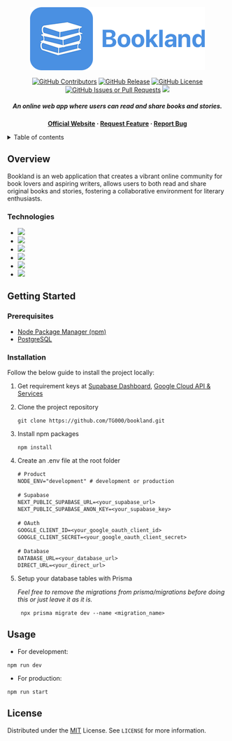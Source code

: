 <div align="center">
<picture>
<img alt="Branding" src="./public/assets/images/logo.png">
</picture>

[![GitHub Contributors][github_contributors]][github_contributors_url]
[![GitHub Release][github_release]][github_release_url]
[![GitHub License][github_license]][github_license_url]
[![GitHub Issues or Pull Requests][github_issues]][github_issues_url]
[![][github_linkedin]][github_linkedin_url]

##### An online web app where users can read and share books and stories.

**[Official Website][website] &middot; [Request Feature][request_feature] &middot; [Report Bug][report_bug]**

</div>

<details>
<summary>Table of contents</summary>
<ol>

1\. [Overview](#overview) <br>
2\. [Getting Started](#getting-started) <br>
&emsp;&bull; [Prerequisites](#prerequisites) <br>
&emsp;&bull; [Installation](#installation) <br>
3\. [Usage](#usage) <br>
4\. [License](#license) <br>

</ol>
</details>

## Overview

Bookland is an web application that creates a vibrant online community for book lovers and aspiring writers, allows users to both read and share original books and stories, fostering a collaborative environment for literary enthusiasts.

### Technologies

- [![][nextjs]][nextjs_url]
- [![][shadcn]][shadcn_url]
- [![][tailwindcss]][tailwindcss_url]
- [![][prisma]][prisma_url]
- [![][supabase]][supabase_url]
- [![][postgresql]][postgresql_url]

## Getting Started

### Prerequisites

- [Node Package Manager (npm)][npm_url]
- [PostgreSQL][postgresql_url]

### Installation

Follow the below guide to install the project locally:

1. Get requirement keys at [Supabase Dashboard][supabase_dashboard_url], [Google Cloud API & Services][google_cloud_url]

2. Clone the project repository

   ```shell
   git clone https://github.com/TG000/bookland.git
   ```

3. Install npm packages

   ```shell
   npm install
   ```

4. Create an .env file at the root folder

   ```
   # Product
   NODE_ENV="development" # development or production

   # Supabase
   NEXT_PUBLIC_SUPABASE_URL=<your_supabase_url>
   NEXT_PUBLIC_SUPABASE_ANON_KEY=<your_supabase_key>

   # OAuth
   GOOGLE_CLIENT_ID=<your_google_oauth_client_id>
   GOOGLE_CLIENT_SECRET=<your_google_oauth_client_secret>

   # Database
   DATABASE_URL=<your_database_url>
   DIRECT_URL=<your_direct_url>
   ```

5. Setup your database tables with Prisma

   _Feel free to remove the migrations from prisma/migrations before doing this or just leave it as it is._

   ```shell
    npx prisma migrate dev --name <migration_name>
   ```

## Usage

- For development:

```shell
npm run dev
```

- For production:

```shell
npm run start
```

## License

Distributed under the [MIT][mit_url] License. See `LICENSE` for more information.

[github_contributors]: https://img.shields.io/github/contributors/TG000/bookland?color=green
[github_contributors_url]: https://github.com/gicatran/bookland/graphs/contributors
[github_release]: https://img.shields.io/github/v/release/TG000/bookland?color=blue
[github_release_url]: https://github.com/gicatran/bookland/releases
[github_license]: https://img.shields.io/github/license/TG000/bookland?color=blue
[github_license_url]: https://github.com/gicatran/bookland/blob/master/LICENSE
[github_issues]: https://img.shields.io/github/issues/TG000/bookland?color=orange
[github_issues_url]: https://github.com/gicatran/bookland/issues
[github_linkedin]: https://img.shields.io/badge/LinkedIn-@gicatran-blue?logo=linkedin
[github_linkedin_url]: https://www.linkedin.com/in/gicatran/
[website]: http://localhost:3000/
[request_feature]: http://
[report_bug]: http://
[nextjs]: https://img.shields.io/badge/NextJS-black?style=for-the-badge&logo=nextdotjs
[nextjs_url]: https://nextjs.org/
[shadcn]: https://img.shields.io/badge/ShadCN-black?style=for-the-badge&logo=shadcn/ui
[shadcn_url]: https://ui.shadcn.com/
[tailwindcss]: https://img.shields.io/badge/TailwindCSS-161d2d?style=for-the-badge&logo=tailwindcss
[tailwindcss_url]: https://tailwindcss.com/
[prisma]: https://img.shields.io/badge/Prisma-1a202c?style=for-the-badge&logo=prisma
[prisma_url]: https://www.prisma.io/
[supabase]: https://img.shields.io/badge/Supabase-1c1c1c?style=for-the-badge&logo=supabase
[supabase_url]: https://supabase.com/
[postgresql]: https://img.shields.io/badge/PostgreSQL-3c366b?style=for-the-badge&logo=postgresql
[postgresql_url]: https://www.postgresql.org/
[npm_url]: https://www.npmjs.com/
[mit_url]: https://choosealicense.com/licenses/mit/
[supabase_dashboard_url]: https://supabase.com/dashboard/projects
[google_cloud_url]: https://console.cloud.google.com/apis/
